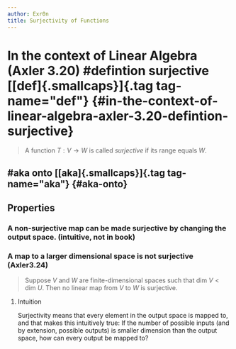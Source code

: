 ```yaml
---
author: Exr0n
title: Surjectivity of Functions
---
```


# In the context of Linear Algebra (Axler 3.20) \#defintion surjective [[def]{.smallcaps}]{.tag tag-name="def"} {#in-the-context-of-linear-algebra-axler-3.20-defintion-surjective}

> A function $T : V \to W$ is called *surjective* if its range equals
> $W$.

## \#aka onto [[aka]{.smallcaps}]{.tag tag-name="aka"} {#aka-onto}

## Properties

### A non-surjective map can be made surjective by changing the output space. (intuitive, not in book)

### A map to a larger dimensional space is not surjective (Axler3.24)

> Suppose $V$ and $W$ are finite-dimensional spaces such that
> $\text{dim }V < \text{dim }U$. Then no linear map from $V$ to $W$ is
> surjective.

1.  Intuition

    Surjectivity means that every element in the output space is mapped
    to, and that makes this intuitively true: If the number of possible
    inputs (and by extension, possible outputs) is smaller dimension
    than the output space, how can every output be mapped to?
